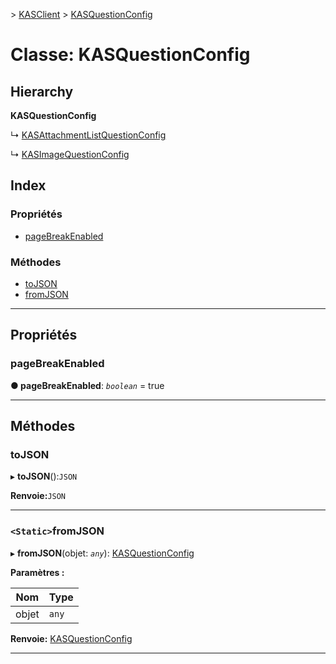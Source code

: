 [](../README.md) > [KASClient](../modules/kasclient.md) > [KASQuestionConfig](../classes/kasclient.kasquestionconfig.md)

# <a name="class-kasquestionconfig"></a>Classe: KASQuestionConfig

## <a name="hierarchy"></a>Hierarchy

**KASQuestionConfig**

↳ [KASAttachmentListQuestionConfig](kasclient.kasattachmentlistquestionconfig.md)

↳ [KASImageQuestionConfig](kasclient.kasimagequestionconfig.md)

## <a name="index"></a>Index

### <a name="properties"></a>Propriétés

* [pageBreakEnabled](kasclient.kasquestionconfig.md#pagebreakenabled)
### <a name="methods"></a>Méthodes

* [toJSON](kasclient.kasquestionconfig.md#tojson)
* [fromJSON](kasclient.kasquestionconfig.md#fromjson)

---

## <a name="properties"></a>Propriétés

<a id="pagebreakenabled"></a>

###  <a name="pagebreakenabled"></a>pageBreakEnabled

**● pageBreakEnabled**: *`boolean`* = true

___

## <a name="methods"></a>Méthodes

<a id="tojson"></a>

###  <a name="tojson"></a>toJSON

▸ **toJSON**():`JSON`

**Renvoie:**`JSON`

___

<a id="fromjson"></a>

### <a name="static-fromjson"></a>`<Static>`fromJSON

▸ **fromJSON**(objet: *`any`*): [KASQuestionConfig](kasclient.kasquestionconfig.md)

**Paramètres :**

| Nom | Type |
| ------ | ------ |
| objet | `any` |

**Renvoie:** [KASQuestionConfig](kasclient.kasquestionconfig.md)

___

